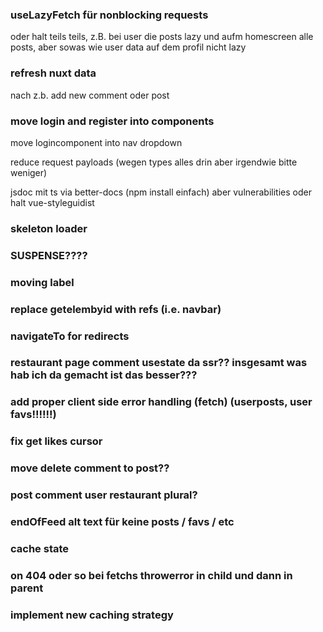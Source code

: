 ### useLazyFetch für nonblocking requests 
 oder halt teils teils, z.B. bei user die posts lazy und aufm homescreen alle posts, aber sowas wie user data auf dem profil nicht lazy

### refresh nuxt data
nach z.b. add new comment oder post 

### move login and register into components

move logincomponent into nav dropdown

reduce request payloads (wegen types alles drin aber irgendwie bitte weniger)

jsdoc mit ts via better-docs (npm install einfach) aber vulnerabilities
oder halt vue-styleguidist

### skeleton loader
### SUSPENSE????
### moving label
### replace getelembyid with refs  (i.e. navbar)
### navigateTo for redirects
### restaurant page comment usestate da ssr?? insgesamt was hab ich da gemacht ist das besser???
### add proper client side error handling (fetch) (userposts, user favs!!!!!!)
### fix get likes cursor
### move delete comment to post??
### post comment user restaurant plural?
### endOfFeed alt text für keine posts / favs / etc
### cache state
### on 404 oder so bei fetchs throwerror in child und dann in parent <NuxtErrorBoundary>
### implement new caching strategy